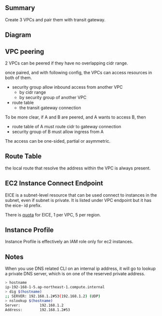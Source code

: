 ## Summary

Create 3 VPCs and pair them with transit gateway.

## Diagram





## VPC peering

2 VPCs can be peered if they have no overlapping cidr range.

once paired, and with following config, the VPCs can access resources in both of them.
- security group allow inbound access from another VPC
  - by cidr range
  - by security group of another VPC
- route table
  - the transit gateway connection

To be more clear, if A and B are peered, and A wants to access B, then
- route table of A must route cidr to gateway connection
- security group of B must allow ingress from A

The access can be one-sided, partial or asymmetric.

## Route Table

the local route that resolve the address within the VPC is always present.

## EC2 Instance Connect Endpoint

EICE is a subnet-level resource that can be used connect to instances in the subnet, even if subnet is private. It is listed under VPC endpoint but it has the eice- id prefix.

There is [quota](https://docs.aws.amazon.com/AWSEC2/latest/UserGuide/eice-quotas.html) for EICE, 1 per VPC, 5 per region.

## Instance Profile

Instance Profile is effectively an IAM role only for ec2 instances.

## Notes

When you use DNS related CLI on an internal ip address, it will go to lookup a private DNS server, which is on one of the reserved private address.
```sh
> hostname
ip-192-168-1-5.ap-northeast-1.compute.internal
> dig $(hostname)
;; SERVER: 192.168.1.2#53(192.168.1.2) (UDP)
> nslookup $(hostname)
Server:         192.168.1.2
Address:        192.168.1.2#53
```
